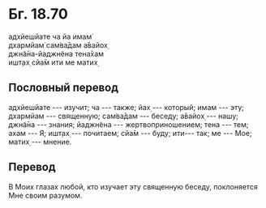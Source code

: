 # Бг. 18.70
адхйешйате ча йа имам̇<br/>
дхармйам̇ сам̇ва̄дам а̄вайох̣<br/>
джн̃а̄на-йаджн̃ена тена̄хам<br/>
ишт̣ах̣ сйа̄м ити ме матих̣
## Пословный перевод

адхйешйате --- изучит; ча --- также; йах̣ --- который; имам --- эту;
дхармйам --- священную; сам̇ва̄дам --- беседу; а̄вайох̣ --- нашу; джн̃а̄на ---
знания; йаджн̃ена --- жертвоприношением; тена --- тем; ахам --- Я; ишт̣ах̣
--- почитаем; сйа̄м --- буду; ити--- так; ме --- Мое; матих̣ --- мнение.

## Перевод

В Моих глазах любой, кто изучает эту священную беседу, поклоняется Мне
своим разумом.
